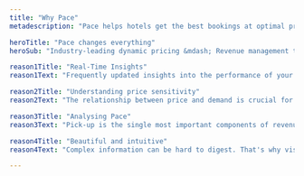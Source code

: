 ```yaml
---
title: "Why Pace"
metadescription: "Pace helps hotels get the best bookings at optimal prices from the right channels."

heroTitle: "Pace changes everything"
heroSub: "Industry-leading dynamic pricing &mdash; Revenue management tools &mdash; No setup or maintenance required"

reason1Title: "Real-Time Insights"
reason1Text: "Frequently updated insights into the performance of your property give you the power to take the right action fast. Comparisons to historical trends give you needed background for decisions."

reason2Title: "Understanding price sensitivity"
reason2Text: "The relationship between price and demand is crucial for optimal pricing strategies. Pace uses algorithms to forecast demand at any price thereby allowing you to set prices based on willingness to pay."

reason3Title: "Analysing Pace"
reason3Text: "Pick-up is the single most important components of revenue management. And you've never seen it this great before. Pace makes it easy for you to review and identify how pick-up changes in response to your pricing."

reason4Title: "Beautiful and intuitive"
reason4Text: "Complex information can be hard to digest. That's why visualisations and tools become more important the harder the challenge. Pace has been designed from the ground up to deliver clear insights and intuitive actions."

---
```

